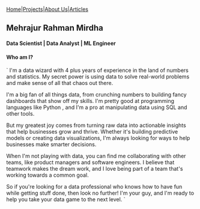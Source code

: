 
[Home](/Readme.md)|[Projects](/articles/projectlist.md)|[About Us](/Example.md)|[Articles](/Example.md)

## Mehrajur Rahman Mirdha
#### Data Scientist | Data Analyst | ML Engineer

#### Who am I?
` I'm a data wizard with 4 plus years of experience in the land of numbers and statistics. My secret power is using data to solve real-world problems and make sense of all that chaos out there.

I'm a big fan of all things data, from crunching numbers to building fancy dashboards that show off my skills. I'm pretty good at programming languages like Python  , and I'm a pro at manipulating data using SQL and other tools.

But my greatest joy comes from turning raw data into actionable insights that help businesses grow and thrive. Whether it's building predictive models or creating data visualizations, I'm always looking for ways to help businesses make smarter decisions.

When I'm not playing with data, you can find me collaborating with other teams, like product managers and software engineers. I believe that teamwork makes the dream work, and I love being part of a team that's working towards a common goal.

So if you're looking for a data professional who knows how to have fun while getting stuff done, then look no further! I'm your guy, and I'm ready to help you take your data game to the next level. `




